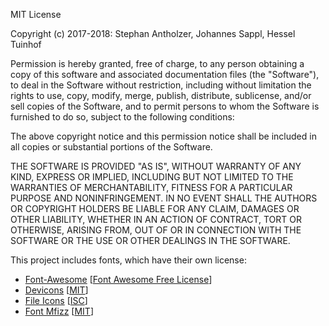 MIT License

Copyright (c) 2017-2018: Stephan Antholzer, Johannes Sappl, Hessel Tuinhof

Permission is hereby granted, free of charge, to any person obtaining a copy
of this software and associated documentation files (the "Software"), to deal
in the Software without restriction, including without limitation the rights
to use, copy, modify, merge, publish, distribute, sublicense, and/or sell
copies of the Software, and to permit persons to whom the Software is
furnished to do so, subject to the following conditions:

The above copyright notice and this permission notice shall be included in all
copies or substantial portions of the Software.

THE SOFTWARE IS PROVIDED "AS IS", WITHOUT WARRANTY OF ANY KIND, EXPRESS OR
IMPLIED, INCLUDING BUT NOT LIMITED TO THE WARRANTIES OF MERCHANTABILITY,
FITNESS FOR A PARTICULAR PURPOSE AND NONINFRINGEMENT. IN NO EVENT SHALL THE
AUTHORS OR COPYRIGHT HOLDERS BE LIABLE FOR ANY CLAIM, DAMAGES OR OTHER
LIABILITY, WHETHER IN AN ACTION OF CONTRACT, TORT OR OTHERWISE, ARISING FROM,
OUT OF OR IN CONNECTION WITH THE SOFTWARE OR THE USE OR OTHER DEALINGS IN THE
SOFTWARE.


This project includes fonts, which have their own license:

- [Font-Awesome](https://fontawesome.com/)  [[Font Awesome Free License](https://fontawesome.com/license)]
- [Devicons](http://vorillaz.github.io/devicons/)  [[MIT](http://opensource.org/licenses/MIT)]
- [File Icons](https://github.com/file-icons/source)  [[ISC](https://github.com/file-icons/source/blob/master/LICENSE.md)]
- [Font Mfizz](https://github.com/fizzed/font-mfizz)  [[MIT](http://opensource.org/licenses/MIT)]
